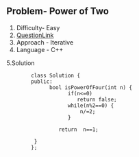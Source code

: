 ## Problem-  Power of Two
1. Difficulty- Easy 
2. [QuestionLink](https://leetcode.com/problems/power-of-two/)
3. Approach -  Iterative
4. Language - C++


5.Solution
       


            class Solution {
            public:
                  bool isPowerOfFour(int n) {
                        if(n<=0)
                           return false;
                        while(n%2==0) {
                            n/=2;
                        }

                     return  n==1;
    
             }
            };  
 
   
      
        